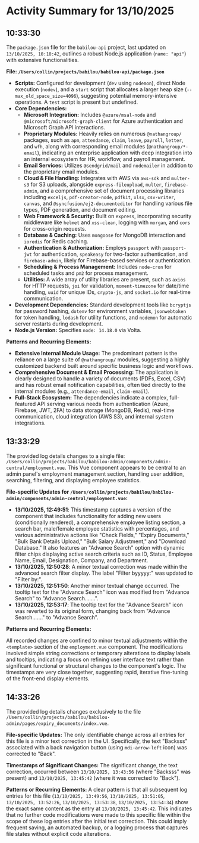 # Activity Summary for 13/10/2025

## 10:33:30
The `package.json` file for the `babilou-api` project, last updated on `13/10/2025, 10:10:42`, outlines a robust Node.js application (`name: "api"`) with extensive functionalities.

**File: `/Users/collin/projects/babilou/babilou-api/package.json`**

*   **Scripts:** Configured for development (`dev` using `nodemon`), direct Node execution (`nodev`), and a `start` script that allocates a larger heap size (`--max_old_space_size=4096`), suggesting potential memory-intensive operations. A `test` script is present but undefined.
*   **Core Dependencies:**
    *   **Microsoft Integration:** Includes `@azure/msal-node` and `@microsoft/microsoft-graph-client` for Azure authentication and Microsoft Graph API interactions.
    *   **Proprietary Modules:** Heavily relies on numerous `@nathangroup/` packages, such as `apm`, `attendance`, `claim`, `leave`, `payroll`, `letter`, and `wfh`, along with corresponding email modules (`@nathangroup/*-email`), indicating an enterprise application with deep integration into an internal ecosystem for HR, workflow, and payroll management.
    *   **Email Services:** Utilizes `@sendgrid/mail` and `nodemailer` in addition to the proprietary email modules.
    *   **Cloud & File Handling:** Integrates with AWS via `aws-sdk` and `multer-s3` for S3 uploads, alongside `express-fileupload`, `multer`, `firebase-admin`, and a comprehensive set of document processing libraries including `exceljs`, `pdf-creator-node`, `pdfkit`, `xlsx`, `csv-writer`, `canvas`, and `@syncfusion/ej2-documenteditor` for handling various file types, PDF generation, and document editing.
    *   **Web Framework & Security:** Built on `express`, incorporating security middleware like `helmet` and `xss-clean`, logging with `morgan`, and `cors` for cross-origin requests.
    *   **Database & Caching:** Uses `mongoose` for MongoDB interaction and `ioredis` for Redis caching.
    *   **Authentication & Authorization:** Employs `passport` with `passport-jwt` for authentication, `speakeasy` for two-factor authentication, and `firebase-admin`, likely for Firebase-based services or authentication.
    *   **Scheduling & Process Management:** Includes `node-cron` for scheduled tasks and `pm2` for process management.
    *   **Utilities:** A wide array of utility libraries are present, such as `axios` for HTTP requests, `joi` for validation, `moment-timezone` for date/time handling, `uuid` for unique IDs, `crypto-js`, and `socket.io` for real-time communication.
*   **Development Dependencies:** Standard development tools like `bcryptjs` for password hashing, `dotenv` for environment variables, `jsonwebtoken` for token handling, `lodash` for utility functions, and `nodemon` for automatic server restarts during development.
*   **Node.js Version:** Specifies `node: 14.18.0` via Volta.

**Patterns and Recurring Elements:**

*   **Extensive Internal Module Usage:** The predominant pattern is the reliance on a large suite of `@nathangroup/` modules, suggesting a highly customized backend built around specific business logic and workflows.
*   **Comprehensive Document & Email Processing:** The application is clearly designed to handle a variety of documents (PDFs, Excel, CSV) and has robust email notification capabilities, often tied directly to the internal modules (e.g., `attendance-email`, `claim-email`).
*   **Full-Stack Ecosystem:** The dependencies indicate a complex, full-featured API serving various needs from authentication (Azure, Firebase, JWT, 2FA) to data storage (MongoDB, Redis), real-time communication, cloud integration (AWS S3), and internal system integrations.

## 13:33:29
The provided log details changes to a single file: `/Users/collin/projects/babilou/babilou-admin/components/admin-central/employment.vue`. This Vue component appears to be central to an admin panel's employment management section, handling user addition, searching, filtering, and displaying employee statistics.

**File-specific Updates for `/Users/collin/projects/babilou/babilou-admin/components/admin-central/employment.vue`:**

*   **13/10/2025, 12:49:51**: This timestamp captures a version of the component that includes functionality for adding new users (conditionally rendered), a comprehensive employee listing section, a search bar, male/female employee statistics with percentages, and various administrative actions like "Check Fields," "Expiry Documents," "Bulk Bank Details Upload," "Bulk Salary Adjustment," and "Download Database." It also features an "Advance Search" option with dynamic filter chips displaying active search criteria such as ID, Status, Employee Name, Email, Designation, Company, and Department.
*   **13/10/2025, 12:50:28**: A minor textual correction was made within the advanced search filter display. The label "Filter byyyyy:" was updated to "Filter by:".
*   **13/10/2025, 12:51:50**: Another minor textual change occurred. The tooltip text for the "Advance Search" icon was modified from "Advance Search" to "Advance Search.......".
*   **13/10/2025, 12:53:17**: The tooltip text for the "Advance Search" icon was reverted to its original form, changing back from "Advance Search......." to "Advance Search".

**Patterns and Recurring Elements:**

All recorded changes are confined to minor textual adjustments within the `<template>` section of the `employment.vue` component. The modifications involved simple string corrections or temporary alterations to display labels and tooltips, indicating a focus on refining user interface text rather than significant functional or structural changes to the component's logic. The timestamps are very close together, suggesting rapid, iterative fine-tuning of the front-end display elements.

## 14:33:26
The provided log details changes exclusively to the file `/Users/collin/projects/babilou/babilou-admin/pages/expiry_documents/index.vue`.

**File-specific Updates:**
The only identifiable change across all entries for this file is a minor text correction in the UI. Specifically, the text "Backsss" associated with a back navigation button (using `mdi-arrow-left` icon) was corrected to "Back".

**Timestamps of Significant Changes:**
The significant change, the text correction, occurred between `13/10/2025, 13:43:56` (where "Backsss" was present) and `13/10/2025, 13:45:42` (where it was corrected to "Back").

**Patterns or Recurring Elements:**
A clear pattern is that all subsequent log entries for this file (`13/10/2025, 13:49:56`, `13/10/2025, 13:51:05`, `13/10/2025, 13:52:26`, `13/10/2025, 13:53:38`, `13/10/2025, 13:54:34`) show the exact same content as the entry at `13/10/2025, 13:45:42`. This indicates that no further code modifications were made to this specific file within the scope of these log entries after the initial text correction. This could imply frequent saving, an automated backup, or a logging process that captures file states without explicit code alterations.